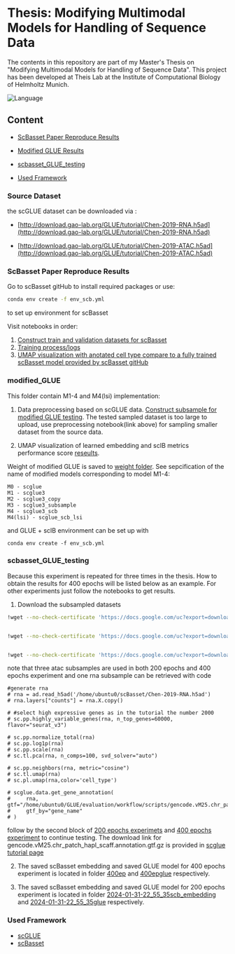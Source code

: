 

# Thesis: Modifying Multimodal Models for Handling of Sequence Data

The contents in this repository are part of my Master's Thesis on "Modifying Multimodal Models for Handling of Sequence Data". This project has been developed at Theis Lab at the Institute of Computational Biology of Helmholtz Munich.

<!-- PROJECT SHIELDS -->

![Language](https://img.shields.io/badge/language-python-brightgreen)

 
## Content

- [ScBasset Paper Reproduce Results](#paper)

- [Modified GLUE Results](#modified_GLUE)

- [scbasset_GLUE_testing](#scbasset_GLUE_testing)

- [Used Framework](#used-framework)


### Source Dataset 
the scGLUE dataset can be downloaded via :
- [http://download.gao-lab.org/GLUE/tutorial/Chen-2019-RNA.h5ad](http://download.gao-lab.org/GLUE/tutorial/Chen-2019-RNA.h5ad)

- [http://download.gao-lab.org/GLUE/tutorial/Chen-2019-ATAC.h5ad](http://download.gao-lab.org/GLUE/tutorial/Chen-2019-ATAC.h5ad) 

<b name="paper"></b>
### ScBasset Paper Reproduce Results
Go to scBasset gitHub to install required packages or use:
```sh
conda env create -f env_scb.yml 
```
to set up environment for scBasset


Visit notebooks in order: 
1. [Construct train and validation datasets for scBasset](https://github.com/ml5376/thesis/blob/new/paper_reproduce/make_anndata.ipynb) 
2. [Training process/logs](https://github.com/ml5376/thesis/blob/new/paper_reproduce/continue_training.ipynb) 
3. [UMAP visualization with anotated cell type compare to a fully trained scBasset model provided by scBasset gitHub](https://github.com/ml5376/thesis/blob/new/paper_reproduce/comparison_to_download.ipynb)

### modified_GLUE
This folder contain M1-4 and M4(lsi) implementation:
1. Data preprocessing based on scGLUE data. [Construct subsample for modified GLUE testing](https://github.com/ml5376/thesis/blob/new/modified_GLUE/prepare_GLUE_data.ipynb). The tested sampled dataset is too large to upload, use preprocessing notebook(link above) for sampling smaller dataset from the source data.

2. UMAP visualization of learned embedding and scIB metrics performance score [reseults](https://github.com/ml5376/thesis/blob/new/modified_GLUE/Modified_model_scib.ipynb).

Weight of modified GLUE is saved to [weight folder](https://github.com/ml5376/thesis/tree/new/modified_GLUE/weight). See sepcification of the name of modified models corresponding to model M1-4: 

```
M0 - scglue
M1 - scglue3
M2 - scglue3_copy
M3 - scglue3_subsample
M4 - scglue3_scb
M4(lsi) - scglue_scb_lsi
```

and GLUE + scIB environment can be set up with
``` 
conda env create -f env_scb.yml 
```


### scbasset_GLUE_testing

Because this experiment is repeated for three times in the thesis. How to obtain the results for 400 epochs will be listed below as an example. For other experiments just follow the notebooks to get results. 

1. Download the subsampled datasets

```sh
!wget --no-check-certificate 'https://docs.google.com/uc?export=download&id=14nb6pcG__i34dJxPSAV737QQivQ-TgAE' -O gdrive_atac0.h5ad


!wget --no-check-certificate 'https://docs.google.com/uc?export=download&id=19-8dzYezWrp34XnrYt_tgvi07ias6OxP' -O gdrive_atac1.h5ad


!wget --no-check-certificate 'https://docs.google.com/uc?export=download&id=1g2YDTrhfLXoEpQNMe5rZswMlY4y5Z8IV' -O gdrive_atac2.h5ad

```
note that three atac subsamples are used in both 200 epochs and 400 epochs experiment and one rna subsample can be retrieved with code

```
#generate rna 
# rna = ad.read_h5ad('/home/ubuntu0/scBasset/Chen-2019-RNA.h5ad')
# rna.layers["counts"] = rna.X.copy()

# #select high expressive genes as in the tutorial the number 2000
# sc.pp.highly_variable_genes(rna, n_top_genes=60000, flavor="seurat_v3")

# sc.pp.normalize_total(rna)
# sc.pp.log1p(rna)
# sc.pp.scale(rna)
# sc.tl.pca(rna, n_comps=100, svd_solver="auto")

# sc.pp.neighbors(rna, metric="cosine")
# sc.tl.umap(rna)
# sc.pl.umap(rna,color='cell_type')

# scglue.data.get_gene_annotation(
#     rna, gtf="/home/ubuntu0/GLUE/evaluation/workflow/scripts/gencode.vM25.chr_patch_hapl_scaff.annotation.gtf.gz",
#     gtf_by="gene_name"
# )

```
follow by the second block of [200 epochs experimets](https://github.com/ml5376/thesis/blob/new/scbasset_GLUE_testing/train_glue_on_scb200.ipynb) and [400 epochs experiment](https://github.com/ml5376/thesis/blob/new/scbasset_GLUE_testing/train_glue_on_scb400.ipynb) to continue testing. The download link for gencode.vM25.chr_patch_hapl_scaff.annotation.gtf.gz is provided in [scglue tutorial page](https://scglue.readthedocs.io/en/latest/preprocessing.html )


2. The saved scBasset embedding and saved GLUE model for 400 epochs experiment is located in folder [400ep](https://github.com/ml5376/thesis/tree/new/scbasset_GLUE_testing/400ep) and [400epglue](https://github.com/ml5376/thesis/tree/new/scbasset_GLUE_testing/400epglue) respectively. 

3. The saved scBasset embedding and saved GLUE model for 200 epochs experiment is located in folder [2024-01-31-22_55_35scb_embedding](https://github.com/ml5376/thesis/tree/new/2024-01-31-22_55_35scb_embedding) and [2024-01-31-22_55_35glue](https://github.com/ml5376/thesis/tree/new/2024-01-31-22_55_35glue) respectively. 







<a name="used-framework"></a>
### Used Framework
- [scGLUE](https://github.com/gao-lab/GLUE)
- [scBasset](https://github.com/calico/scBasset)

